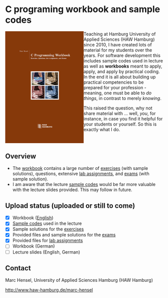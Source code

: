 # C programing workbook and sample codes
<img src="./assets/images/Cover.png" width="250" align=left>

Teaching at Hamburg University of Applied Sciences (HAW Hamburg) since 2010, I have created lots of material for my students over the years. For software development this includes sample codes used in lecture as well as __workbooks__ meant to apply, apply, and apply by practical coding. In the end it is all about building up practical competencies to be prepared for your profession - meaning, one must be able to _do things_, in contrast to merely _knowing_.<p>

This raised the question, why not share material with ... well, _you_, for instance, in case you find it helpful for your students or yourself. So this is exactly what I do.
<br clear=all>

## Overview
- The [workbook](docs/) contains a large number of [exercises](src/workbook/exercises) (with sample solutions), questions, extensive [lab assignments](src/workbook/labs), and [exams](src/workbook/exams) (with sample solution).
- I am aware that the lecture [sample codes](src/lecture) would be far more valuable with the lecture slides provided. This may follow in future.

## Upload status (uploaded or still to come)
- [X] Workbook ([English](docs/))
- [X] [Sample codes](src/lecture) used in the lecture
- [X] Sample solutions for the [exercises](src/workbook/exercises)
- [X] Provided files and sample solutions for the [exams](src/workbook/exams)
- [X] Provided files for [lab assignments](src/workbook/labs)
- [ ] Workbook (German)
- [ ] Lecture slides (English, German)

## Contact
Marc Hensel, University of Applied Sciences Hamburg (HAW Hamburg)

http://www.haw-hamburg.de/marc-hensel
